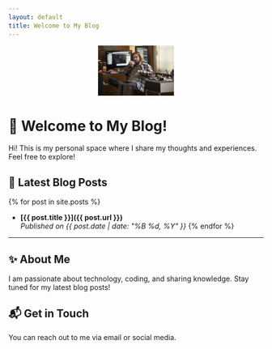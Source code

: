 ```yaml
---
layout: default
title: Welcome to My Blog
---
```

<p align="center">
  <img src="/assets/images/logo.png" alt="Logo" width="150">
</p>

# 🌟 Welcome to My Blog!

Hi! This is my personal space where I share my thoughts and experiences. Feel free to explore!

## 📢 Latest Blog Posts

{% for post in site.posts %}
- **[{{ post.title }}]({{ post.url }})**  
  _Published on {{ post.date | date: "%B %d, %Y" }}_
{% endfor %}

---

## ✨ About Me
I am passionate about technology, coding, and sharing knowledge. Stay tuned for my latest blog posts!

## 📬 Get in Touch
You can reach out to me via email or social media.

